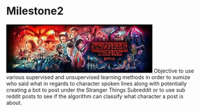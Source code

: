 # Milestone2
![Alt text](StrangerThings_Img_Banner.jpeg?raw=true "Stranger Things Analysis")
Objective to use various supervised and unsupervised learning methods in order to sumize who said what in regards to character spoken lines along with potentially creating a bot to post under the Stranger Things Subreddit or to use sub reddit posts to see if the algorithm can classify what character a post is about.  
